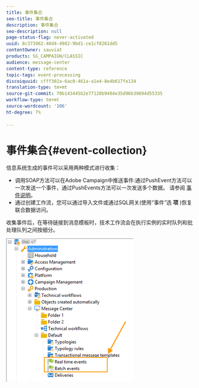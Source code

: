 ```yaml
---
title: 事件集合
seo-title: 事件集合
description: 事件集合
seo-description: null
page-status-flag: never-activated
uuid: 8c373962-40d4-4982-9bd1-ce1cf8261dd5
contentOwner: sauviat
products: SG_CAMPAIGN/CLASSIC
audience: message-center
content-type: reference
topic-tags: event-processing
discoiquuid: cfff302a-6ac0-461a-a1e4-8e4b617fe134
translation-type: tm+mt
source-git-commit: 70b143445b2e77128b9404e35d96b39694d55335
workflow-type: tm+mt
source-wordcount: '106'
ht-degree: 7%

---
```



# 事件集合{#event-collection}

信息系统生成的事件可以采用两种模式进行收集：

* 调用SOAP方法可以在Adobe Campaign中推送事件:通过PushEvent方法可以一次发送一个事件，通过PushEvents方法可以一次发送多个数据。 请参阅 [事件说明](../../message-center/using/event-description.md)。
* 通过创建工作流，您可以通过导入文件或通过SQL网关(使用“事件”选 **项** )恢复联合数据访问。

收集事件后，在等待链接到消息模板时，技术工作流会在执行实例的实时队列和批处理队列之间按细分。

![](assets/messagecenter_events_queues_001.png)

